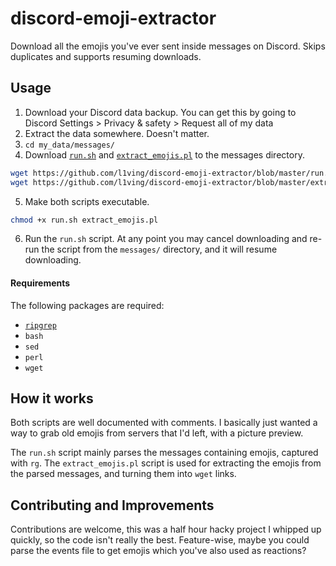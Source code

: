 # discord-emoji-extractor

Download all the emojis you've ever sent inside messages on Discord. Skips duplicates and supports resuming downloads.

## Usage

1. Download your Discord data backup. You can get this by going to Discord Settings > Privacy & safety > Request all of my data
2. Extract the data somewhere. Doesn't matter.
3. `cd my_data/messages/`
4. Download [`run.sh`](https://github.com/l1ving/discord-emoji-extractor/blob/master/run.sh)
and [`extract_emojis.pl`](https://github.com/l1ving/discord-emoji-extractor/blob/master/extract_emojis.pl) to the messages directory.
```bash
wget https://github.com/l1ving/discord-emoji-extractor/blob/master/run.sh
wget https://github.com/l1ving/discord-emoji-extractor/blob/master/extract_emojis.pl
```
5. Make both scripts executable.
```bash
chmod +x run.sh extract_emojis.pl
```
6. Run the `run.sh` script. At any point you may cancel downloading and re-run the script from the `messages/` directory, and it will resume downloading.

#### Requirements

The following packages are required:
- [`ripgrep`](https://github.com/BurntSushi/ripgrep/)
- `bash`
- `sed`
- `perl`
- `wget`

## How it works

Both scripts are well documented with comments. 
I basically just wanted a way to grab old emojis from servers that I'd left, with a picture preview.

The `run.sh` script mainly parses the messages containing emojis, captured with `rg`. 
The `extract_emojis.pl` script is used for extracting the emojis from the parsed messages, and turning them into `wget` links.

## Contributing and Improvements

Contributions are welcome, this was a half hour hacky project I whipped up quickly, so the code isn't really the best.
Feature-wise, maybe you could parse the events file to get emojis which you've also used as reactions? 
